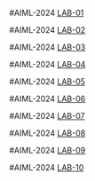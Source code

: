 #AIML-2024
[LAB-01](https://github.com/kushiraj18/KUSHIRAJ.git)

#AIML-2024
[LAB-02](https://github.com/kushiraj18/KUSHIRAJ.git)

#AIML-2024
[LAB-03](https://github.com/kushiraj18/KUSHIRAJ.git)

#AIML-2024
[LAB-04](https://github.com/kushiraj18/KUSHIRAJ.git)

#AIML-2024
[LAB-05](https://github.com/kushiraj18/KUSHIRAJ.git)

#AIML-2024
[LAB-06](https://github.com/kushiraj18/KUSHIRAJ.git)

#AIML-2024
[LAB-07](https://github.com/kushiraj18/KUSHIRAJ.git)

#AIML-2024
[LAB-08](https://github.com/kushiraj18/KUSHIRAJ.git)

#AIML-2024
[LAB-09](https://github.com/kushiraj18/KUSHIRAJ.git)

#AIML-2024
[LAB-10](https://github.com/kushiraj18/KUSHIRAJ.git)
